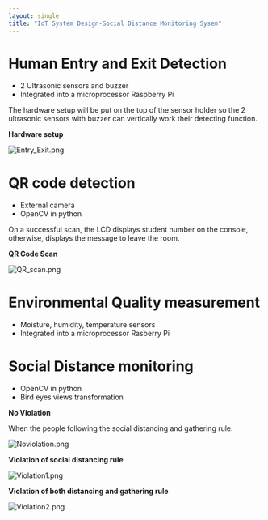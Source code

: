 ```yaml
---
layout: single
title: "IoT System Design-Social Distance Monitoring Sysem"
---
```


# Human Entry and Exit Detection
* 2 Ultrasonic sensors and buzzer
* Integrated into a microprocessor Raspberry Pi

The hardware setup will be put on the top of the sensor holder so the 2 ultrasonic sensors with
buzzer can vertically work their detecting function.

**Hardware setup**

![Entry_Exit.png](https://drive.google.com/uc?export=view&id=1sx4MOA70myGmNz05CttZUWrm1LF5NDOS)

# QR code detection
* External camera
* OpenCV in python

On a successful scan, the LCD displays student number on the console, otherwise, displays the message to leave the room.

**QR Code Scan**

![QR_scan.png](https://drive.google.com/uc?export=view&id=1v8-nSnQf_Zmdqmz_n8eLcGmteLqxJgLr)

# Environmental Quality measurement
* Moisture, humidity, temperature sensors
* Integrated into a microprocessor Rasberry Pi

# Social Distance monitoring
* OpenCV in python
* Bird eyes views transformation

**No Violation**

When the people following the social distancing and gathering rule.

![Noviolation.png](https://drive.google.com/uc?export=view&id=14aJsqaCO1eXz-lfFaR5IZTm7wi_gPUFz)

**Violation of social distancing rule**

![Violation1.png](https://drive.google.com/uc?export=view&id=1UbNHGT5PZLTrRmJPf3TBa5iZ3A7KTN1F)

**Violation of both distancing and gathering rule**

![Violation2.png](https://drive.google.com/uc?export=view&id=1u0Gf5ZD4L7m9cEs9pSKMkUoO45vbAdFk)



